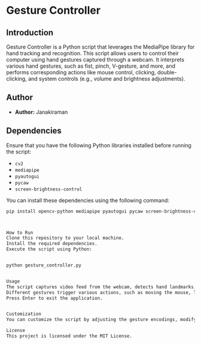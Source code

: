 # Gesture Controller

## Introduction
Gesture Controller is a Python script that leverages the MediaPipe library for hand tracking and recognition. This script allows users to control their computer using hand gestures captured through a webcam. It interprets various hand gestures, such as fist, pinch, V-gesture, and more, and performs corresponding actions like mouse control, clicking, double-clicking, and system controls (e.g., volume and brightness adjustments).

## Author
- **Author:** Janakiraman

## Dependencies
Ensure that you have the following Python libraries installed before running the script:
- `cv2`
- `mediapipe`
- `pyautogui`
- `pycaw`
- `screen-brightness-control`

You can install these dependencies using the following command:
```bash
pip install opencv-python mediapipe pyautogui pycaw screen-brightness-control



How to Run
Clone this repository to your local machine.
Install the required dependencies.
Execute the script using Python:


python gesture_controller.py


Usage
The script captures video feed from the webcam, detects hand landmarks, and recognizes gestures based on hand positions.
Different gestures trigger various actions, such as moving the mouse, left/right clicking, double-clicking, and system controls.
Press Enter to exit the application.


Customization
You can customize the script by adjusting the gesture encodings, modifying the actions in the Controller class, or extending the functionality based on your specific needs.

License
This project is licensed under the MIT License.

